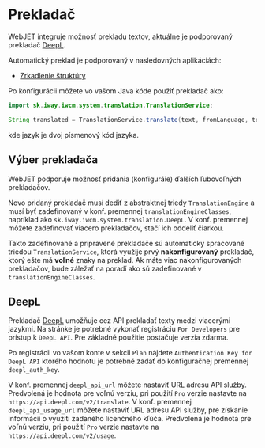 # Prekladač

WebJET integruje možnosť prekladu textov, aktuálne je podporovaný prekladač [DeepL](https://www.deepl.com/).

Automatický preklad je podporovaný v nasledovných aplikáciách:

- [Zrkadlenie štruktúry](../../redactor/apps/docmirroring/README.md)

Po konfigurácii môžete vo vašom Java kóde použiť prekladač ako:

```java
import sk.iway.iwcm.system.translation.TranslationService;

String translated = TranslationService.translate(text, fromLanguage, toLanguage);
```

kde jazyk je dvoj písmenový kód jazyka.

## Výber prekladača

WebJET podporuje možnosť pridania (konfiguráie) ďalších ľubovoľných prekladačov.

Novo pridaný prekladač musí dediť z abstraktnej triedy `TranslationEngine` a musí byť zadefinovaný v konf. premennej `translationEngineClasses`, napríklad ako `sk.iway.iwcm.system.translation.DeepL`. V konf. premennej môžete zadefinovať viacero prekladačov, stačí ich oddeliť čiarkou.

Takto zadefinované a pripravené prekladače sú automaticky spracované triedou `TranslationService`, ktorá využije prvý **nakonfigurovaný** prekladač, ktorý ešte má **voľné** znaky na preklad. Ak máte viac nakonfigurovaných prekladačov, bude záležať na poradí ako sú zadefinované v `translationEngineClasses`.

## DeepL

Prekladač [DeepL](https://www.deepl.com/) umožňuje cez API prekladať texty medzi viacerými jazykmi. Na stránke je potrebné vykonať registráciu ```For Developers``` pre prístup k ```DeepL API```. Pre základné použitie postačuje verzia zdarma.

Po registrácii vo vašom konte v sekcii ```Plan``` nájdete ```Authentication Key for DeepL API``` ktorého hodnotu je potrebné zadať do konfiguračnej premennej ```deepl_auth_key```.

V konf. premennej `deepl_api_url` môžete nastaviť URL adresu API služby. Predvolená je hodnota pre voľnú verziu, pri použití `Pro` verzie nastavte na `https://api.deepl.com/v2/translate`.
V konf. premennej `deepl_api_usage_url` môžete nastaviť URL adresu API služby, pre získanie informácií o využití zadaného licenčného kľúča. Predvolená je hodnota pre voľnú verziu, pri použití `Pro` verzie nastavte na `https://api.deepl.com/v2/usage`.
